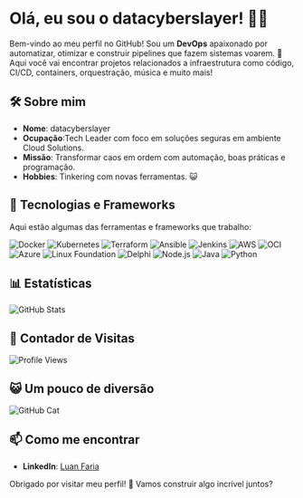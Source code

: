 # Olá, eu sou o **datacyberslayer**! 👨‍💻

Bem-vindo ao meu perfil no GitHub! Sou um **DevOps** apaixonado por automatizar, otimizar e construir pipelines que fazem sistemas voarem. 🚀 Aqui você vai encontrar projetos relacionados a infraestrutura como código, CI/CD, containers, orquestração, música e muito mais!

## 🛠️ Sobre mim
- **Nome**: datacyberslayer
- **Ocupação**:Tech Leader com foco em soluções seguras em ambiente Cloud Solutions.
- **Missão**: Transformar caos em ordem com automação, boas práticas e programação.
- **Hobbies**: Tinkering com novas ferramentas. 😺

## 🚀 Tecnologias e Frameworks
Aqui estão algumas das ferramentas e frameworks que trabalho:

![Docker](https://img.shields.io/badge/Docker-%230db7ed.svg?style=for-the-badge&logo=docker&logoColor=white)
![Kubernetes](https://img.shields.io/badge/Kubernetes-%23326ce5.svg?style=for-the-badge&logo=kubernetes&logoColor=white)
![Terraform](https://img.shields.io/badge/Terraform-%235835CC.svg?style=for-the-badge&logo=terraform&logoColor=white)
![Ansible](https://img.shields.io/badge/Ansible-%231A1918.svg?style=for-the-badge&logo=ansible&logoColor=white)
![Jenkins](https://img.shields.io/badge/Jenkins-%232C5263.svg?style=for-the-badge&logo=jenkins&logoColor=white)
![AWS](https://img.shields.io/badge/AWS-%23FF9900.svg?style=for-the-badge&logo=amazon-aws&logoColor=white)
![OCI](https://img.shields.io/badge/Oracle%20Cloud-%23F80000.svg?style=for-the-badge&logo=oracle&logoColor=white)
![Azure](https://img.shields.io/badge/Azure-%230078D4.svg?style=for-the-badge&logo=microsoft-azure&logoColor=white)
![Linux Foundation](https://img.shields.io/badge/Linux%20Foundation-%23002A97.svg?style=for-the-badge&logo=linux-foundation&logoColor=white)
![Delphi](https://img.shields.io/badge/Delphi-%23B22222.svg?style=for-the-badge&logo=delphi&logoColor=white)
![Node.js](https://img.shields.io/badge/Node.js-%23339933.svg?style=for-the-badge&logo=node.js&logoColor=white)
![Java](https://img.shields.io/badge/Java-%23ED8B00.svg?style=for-the-badge&logo=java&logoColor=white)
![Python](https://img.shields.io/badge/Python-%233776AB.svg?style=for-the-badge&logo=python&logoColor=white)

## 📊 Estatísticas
![GitHub Stats](https://github-readme-stats.vercel.app/api?username=datacyberslayer&show_icons=true&theme=radical)

## 👀 Contador de Visitas
![Profile Views](https://komarev.com/ghpvc/?username=datacyberslayer&color=blueviolet)

## 😺 Um pouco de diversão


![GitHub Cat](https://media.giphy.com/media/JIX9t2j0ZTN9S/giphy.gif)

## 📫 Como me encontrar
- **LinkedIn**: [Luan Faria](https://br.linkedin.com/in/luanfaria)


Obrigado por visitar meu perfil! 🚀 Vamos construir algo incrível juntos?
